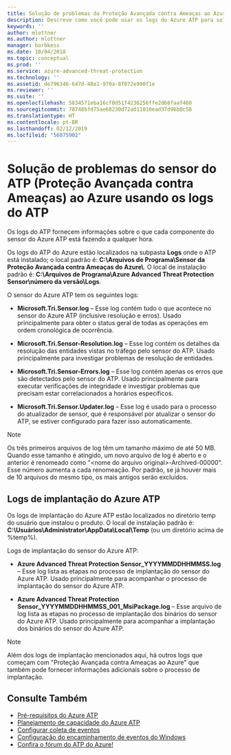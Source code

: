 ```yaml
---
title: Solução de problemas da Proteção Avançada contra Ameaças ao Azure usando os logs | Microsoft Docs
description: Descreve como você pode usar os logs do Azure ATP para solucionar problemas
keywords: ''
author: mlottner
ms.author: mlottner
manager: barbkess
ms.date: 10/04/2018
ms.topic: conceptual
ms.prod: ''
ms.service: azure-advanced-threat-protection
ms.technology: ''
ms.assetid: de796346-647d-48e1-970a-8f072e990f1e
ms.reviewer: ''
ms.suite: ''
ms.openlocfilehash: 5834571eba16cf0d51f4236256ffe2d68faaf460
ms.sourcegitcommit: 78748bfd75ae68230d72ad11010ead37d96b0c58
ms.translationtype: HT
ms.contentlocale: pt-BR
ms.lasthandoff: 02/12/2019
ms.locfileid: "56075902"
---
```

# <a name="troubleshooting-azure-advanced-threat-protection-atp-sensor-using-the-atp-logs"></a>Solução de problemas do sensor do ATP (Proteção Avançada contra Ameaças) ao Azure usando os logs do ATP
Os logs do ATP fornecem informações sobre o que cada componente do sensor do Azure ATP está fazendo a qualquer hora.


Os logs do ATP do Azure estão localizados na subpasta **Logs** onde o ATP está instalado; o local padrão é: **C:\Arquivos de Programa\Sensor da Proteção Avançada contra Ameaças do Azure\\**. O local de instalação padrão é: **C:\Arquivos de Programa\Azure Advanced Threat Protection Sensor\número da versão\Logs**.

O sensor do Azure ATP tem os seguintes logs:

-   **Microsoft.Tri.Sensor.log** – Esse log contém tudo o que acontece no sensor do Azure ATP (inclusive resolução e erros). Usado principalmente para obter o status geral de todas as operações em ordem cronológica de ocorrência.

-   **Microsoft.Tri.Sensor-Resolution.log** – Esse log contém os detalhes da resolução das entidades vistas no tráfego pelo sensor do ATP. Usado principalmente para investigar problemas de resolução de entidades.

-   **Microsoft.Tri.Sensor-Errors.log** – Esse log contém apenas os erros que são detectados pelo sensor do ATP. Usado principalmente para executar verificações de integridade e investigar problemas que precisam estar correlacionados a horários específicos.

-   **Microsoft.Tri.Sensor.Updater.log** – Esse log é usado para o processo do atualizador de sensor, que é responsável por atualizar o sensor do ATP, se estiver configurado para fazer isso automaticamente. 


> [!NOTE]
> Os três primeiros arquivos de log têm um tamanho máximo de até 50 MB. Quando esse tamanho é atingido, um novo arquivo de log é aberto e o anterior é renomeado como "&lt;nome do arquivo original&gt;-Archived-00000". Esse número aumenta a cada renomeação. Por padrão, se já houver mais de 10 arquivos do mesmo tipo, os mais antigos serão excluídos.

## <a name="azure-atp-deployment-logs"></a>Logs de implantação do Azure ATP
Os logs de implantação do Azure ATP estão localizados no diretório temp do usuário que instalou o produto. O local de instalação padrão é: **C:\Usuários\Administrator\AppData\Local\Temp** (ou um diretório acima de %temp%).

Logs de implantação do sensor do Azure ATP:

-   **Azure Advanced Threat Protection Sensor_YYYYMMDDHHMMSS.log** – Esse log lista as etapas no processo de implantação do sensor do Azure ATP. Usado principalmente para acompanhar o processo de implantação do sensor do Azure ATP.

-   **Azure Advanced Threat Protection Sensor_YYYYMMDDHHMMSS_001_MsiPackage.log** – Esse arquivo de log lista as etapas no processo de implantação dos binários do sensor do Azure ATP. Usado principalmente para acompanhar a implantação dos binários do sensor do Azure ATP.


> [!NOTE] 
> Além dos logs de implantação mencionados aqui, há outros logs que começam com "Proteção Avançada contra Ameaças ao Azure" que também pode fornecer informações adicionais sobre o processo de implantação.


## <a name="see-also"></a>Consulte Também
- [Pré-requisitos do Azure ATP](atp-prerequisites.md)
- [Planejamento de capacidade do Azure ATP](atp-capacity-planning.md)
- [Configurar coleta de eventos](configure-event-collection.md)
- [Configuração do encaminhamento de eventos do Windows](configure-event-forwarding.md)
- [Confira o fórum do ATP do Azure!](https://aka.ms/azureatpcommunity)